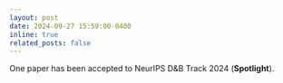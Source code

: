 ```yaml
---
layout: post
date: 2024-09-27 15:59:00-0400
inline: true
related_posts: false
---
```


One paper has been accepted to NeurIPS D&B Track 2024 (**Spotlight**).
